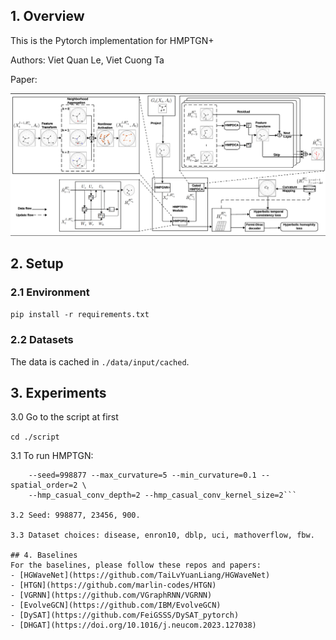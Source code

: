 ## 1. Overview

This is the Pytorch implementation for HMPTGN+

Authors: Viet Quan Le, Viet Cuong Ta

Paper:

![Framework of HMPTGN+](figures/HMPTGNplus_framework.png)

## 2. Setup

### 2.1 Environment
`pip install -r requirements.txt`

### 2.2 Datasets
The data is cached in `./data/input/cached`.

## 3. Experiments
3.0 Go to the script at first

```cd ./script```

3.1 To run HMPTGN:

```!python run_hmptgnplus.py  --model=HMPTGNplus --dataset=enron10 --lr=0.02 \
	--seed=998877 --max_curvature=5 --min_curvature=0.1 --spatial_order=2 \
	--hmp_casual_conv_depth=2 --hmp_casual_conv_kernel_size=2```

3.2 Seed: 998877, 23456, 900.

3.3 Dataset choices: disease, enron10, dblp, uci, mathoverflow, fbw.

## 4. Baselines
For the baselines, please follow these repos and papers:
- [HGWaveNet](https://github.com/TaiLvYuanLiang/HGWaveNet)
- [HTGN](https://github.com/marlin-codes/HTGN)
- [VGRNN](https://github.com/VGraphRNN/VGRNN)
- [EvolveGCN](https://github.com/IBM/EvolveGCN)
- [DySAT](https://github.com/FeiGSSS/DySAT_pytorch)
- [DHGAT](https://doi.org/10.1016/j.neucom.2023.127038)
